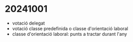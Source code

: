 # 20241001

- votació delegat
- votació classe predefinida o classe d'orientació laboral
- classe d'orientació laboral: punts a tractar durant l'any
